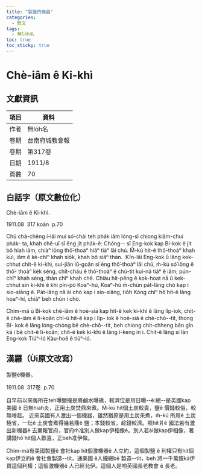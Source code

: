 ```yaml
---
title: "製鹽的機器"
categories:
  - 散文
tags:
  - 無lo̍h名
toc: true
toc_sticky: true
---
```


# Chè-iâm ê Ki-khì

## 文獻資訊

| 項目 | 資料 |
|---|---|
| 作者 | 無lo̍h名 |
| 卷期 | 台南府城教會報 |
| 卷期 | 第317卷 |
| 日期 | 1911/8 |
| 頁數 | 70 |

## 白話字（原文數位化）

Chè-iâm ê Ki-khì.

1911.08  317 koàn  p.70

Chū chá-chêng í-lâi muí só͘-chāi teh pha̍k iâm lóng-sī chiong kiâm-chuí pha̍k- ta, khah chē-uī sī ēng ji̍t pha̍k-ê: Chóng-- sī Eng-kok kap Bí-kok ê ji̍t bô hiah iām, chiàⁿ iōng thô͘-thoàⁿ hiâⁿ tiáⁿ lâi chú. M̄-kú hit-ê thô͘-thoàⁿ khah kuì, iâm ê kè-chîⁿ khah sio̍k, khah bô siáⁿ thàn.  Kīn-lâi Eng-kok ū lâng kek-chhut chi̍t-ê ki-khì, sui-jiân iû-goân sī ēng thô͘-thoàⁿ lâi chú, m̄-kú só͘ iōng ê thô͘- thoàⁿ ke̍k séng, chi̍t-chàu ê thô͘-thoàⁿ ē chú-tit kuí-nā tiáⁿ ê iâm; pún-chîⁿ khah séng, thàn chîⁿ khah chē. Chiàu hit-pêng ê kok-hoat nā ū kek-chhut sin ki-khì ê khì pín-pò Koaⁿ-hú, Koaⁿ-hú m̄-chún pa̍t-lâng chò kap i sio-siāng ê. Pa̍t-lâng nā ài chò kap i sio-siāng, tio̍h Kóng chîⁿ hō͘ hit-ê lâng hoaⁿ-hí, chiàⁿ beh chún i chò.

Chim-má ū Bí-kok chè-iâm ê hoē-siā kap hit-ê kek ki-khì ê lâng li̍p-iok, chit- ê chè-iâm ê lī-koân chí-ū hit-ê kap i li̍p- iok ê hoē-siā ē chè-chō--tit, thong Bí- kok ê lâng lóng-chóng bē chè-chō--tit, beh chiong chi̍t-chheng bān gîn kā i bé chit-ê lī-koân; chit-ê kek ki-khì ê lâng í-keng ín i. Chit-ê lâng sī lán Eng-kok Tiúⁿ-ló Kàu-hoē ê tiúⁿ-ló.

## 漢羅（Ùi原文改寫）

製鹽ê機器。

1911.08  317卷  p.70

自早前以來每所在teh曝鹽攏是將鹹水曝礁，較濟位是用日曝--ê:總--是英國kap 美國 ê 日無hiah炎，正用土炭焚鼎來煮。M̄-kú hit個土炭較貴，鹽ê 價錢較俗，較無啥趁。 近來英國有人激出一個機器，雖然猶原是用土炭來煮，m̄-kú 所用ê 土炭極省，一灶ê 土炭會煮得幾若鼎ê 鹽；本錢較省，趁錢較濟。照hit爿ê 國法若有激出新機器ê 去稟報官府，官府m̄准別人做kap伊相像ê。別人若ài做kap伊相像，著講錢hō͘ hit個人歡喜，正beh准伊做。

Chim-má有美國製鹽ê 會社kap hit個激機器ê 人立約，這個製鹽 ê 利權只有hit個kap伊立約ê 會社會製造--tit，通美國 ê人攏總bē 製造--tit，beh 將一千萬銀kā伊買這個利權；這個激機器ê 人已經允伊。這個人是咱英國長老教會 ê 長老。
